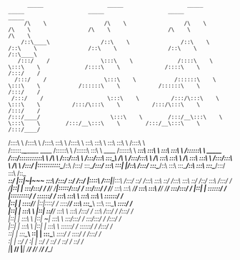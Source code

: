           _____                    _____                    _____                    _____                    _____                    _____                    _____          
         /\    \                  /\    \                  /\    \                  /\    \                  /\    \                  /\    \                  /\    \         
        /::\____\                /::\    \                /::\    \                /::\    \                /::\    \                /::\    \                /::\____\        
       /:::/    /                \:::\    \              /::::\    \               \:::\    \              /::::\    \              /::::\    \              /:::/    /        
      /:::/    /                  \:::\    \            /::::::\    \               \:::\    \            /::::::\    \            /::::::\    \            /:::/    /         
     /:::/    /                    \:::\    \          /:::/\:::\    \               \:::\    \          /:::/\:::\    \          /:::/\:::\    \          /:::/    /          
    /:::/____/                      \:::\    \        /:::/__\:::\    \               \:::\    \        /:::/__\:::\    \        /:::/__\:::\    \        /:::/____/           
   /::::\    \                      /::::\    \      /::::\   \:::\    \              /::::\    \       \:::\   \:::\    \       \:::\   \:::\    \      /::::\    \           
  /::::::\____\________    ____    /::::::\    \    /::::::\   \:::\    \    ____    /::::::\    \    ___\:::\   \:::\    \    ___\:::\   \:::\    \    /::::::\    \   _____  
 /:::/\:::::::::::\    \  /\   \  /:::/\:::\    \  /:::/\:::\   \:::\____\  /\   \  /:::/\:::\    \  /\   \:::\   \:::\    \  /\   \:::\   \:::\    \  /:::/\:::\    \ /\    \ 
/:::/  |:::::::::::\____\/::\   \/:::/  \:::\____\/:::/  \:::\   \:::|    |/::\   \/:::/  \:::\____\/::\   \:::\   \:::\____\/::\   \:::\   \:::\____\/:::/  \:::\    /::\____\
\::/   |::|~~~|~~~~~     \:::\  /:::/    \::/    /\::/   |::::\  /:::|____|\:::\  /:::/    \::/    /\:::\   \:::\   \::/    /\:::\   \:::\   \::/    /\::/    \:::\  /:::/    /
 \/____|::|   |           \:::\/:::/    / \/____/  \/____|:::::\/:::/    /  \:::\/:::/    / \/____/  \:::\   \:::\   \/____/  \:::\   \:::\   \/____/  \/____/ \:::\/:::/    / 
       |::|   |            \::::::/    /                 |:::::::::/    /    \::::::/    /            \:::\   \:::\    \       \:::\   \:::\    \               \::::::/    /  
       |::|   |             \::::/____/                  |::|\::::/    /      \::::/____/              \:::\   \:::\____\       \:::\   \:::\____\               \::::/    /   
       |::|   |              \:::\    \                  |::| \::/____/        \:::\    \               \:::\  /:::/    /        \:::\  /:::/    /               /:::/    /    
       |::|   |               \:::\    \                 |::|  ~|               \:::\    \               \:::\/:::/    /          \:::\/:::/    /               /:::/    /     
       |::|   |                \:::\    \                |::|   |                \:::\    \               \::::::/    /            \::::::/    /               /:::/    /      
       \::|   |                 \:::\____\               \::|   |                 \:::\____\               \::::/    /              \::::/    /               /:::/    /       
        \:|   |                  \::/    /                \:|   |                  \::/    /                \::/    /                \::/    /                \::/    /        
         \|___|                   \/____/                  \|___|                   \/____/                  \/____/                  \/____/                  \/____/         
                                                                                                                                                                               
